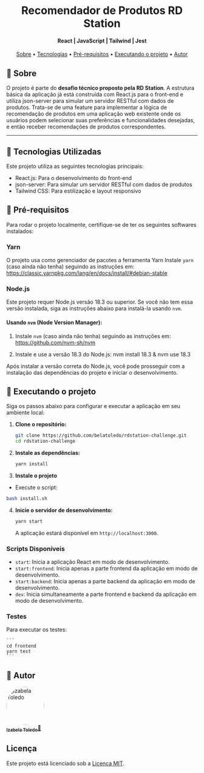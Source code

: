 <h1 align="center"> Recomendador de Produtos RD Station</h1>
<h4 align="center">
  React | JavaScript | Tailwind | Jest</h4>

  <p align="center">
  <a href="#-sobre">Sobre</a> •
  <a href="#-tecnologias-utilizadas">Tecnologias</a> • 
 <a href="#-pré-requisitos">Pré-requisitos</a> • 
  <a href="#-executando-o-projeto">Executando o projeto</a> •
 <a href="#-autor">Autor</a>
</p> 

## 💎 Sobre
O projeto é parte do **desafio técnico proposto pela RD Station**. A estrutura básica da aplicação já está construída com React.js para o front-end e utiliza json-server para simular um servidor RESTful com dados de produtos. Trata-se de uma feature para implementar a lógica de recomendação de produtos em uma aplicação web existente onde os usuários podem selecionar suas preferências e funcionalidades desejadas, e então receber recomendações de produtos correspondentes.

-----

## 🔧 Tecnologias Utilizadas

Este projeto utiliza as seguintes tecnologias principais:

- React.js: Para o desenvolvimento do front-end
- json-server: Para simular um servidor RESTful com dados de produtos
- Tailwind CSS: Para estilização e layout responsivo

## 📝 Pré-requisitos

Para rodar o projeto localmente, certifique-se de ter os seguintes softwares instalados:

### Yarn

O projeto usa como gerenciador de pacotes a ferramenta Yarn
Instale `yarn` (caso ainda não tenha) seguindo as instruções em: https://classic.yarnpkg.com/lang/en/docs/install/#debian-stable

### Node.js

Este projeto requer Node.js versão 18.3 ou superior. Se você não tem essa versão instalada, siga as instruções abaixo para instalá-la usando `nvm`.

#### Usando `nvm` (Node Version Manager):

1. Instale `nvm` (caso ainda não tenha) seguindo as instruções em: https://github.com/nvm-sh/nvm

2. Instale e use a versão 18.3 do Node.js: nvm install 18.3 & nvm use 18.3

Após instalar a versão correta do Node.js, você pode prosseguir com a instalação das dependências do projeto e iniciar o desenvolvimento.

## 🎲 Executando o projeto

Siga os passos abaixo para configurar e executar a aplicação em seu ambiente local:

1.  **Clone o repositório:**

    ```bash
    git clone https://github.com/belatoledo/rdstation-challenge.git
    cd rdstation-challenge
    ```
   
2. **Instale as dependências:**

    ```bash
    yarn install
    ```

3. **Instale o projeto**
  - Execute o script:
   
   ```bash
   bash install.sh
   ```

4.  **Inicie o servidor de desenvolvimento:**

    ```bash
    yarn start
    ```

    A aplicação estará disponível em `http://localhost:3000`.

### Scripts Disponíveis

- `start`: Inicia a aplicação React em modo de desenvolvimento.
- `start:frontend`: Inicia apenas a parte frontend da aplicação em modo de desenvolvimento.
- `start:backend`: Inicia apenas a parte backend da aplicação em modo de desenvolvimento.
- `dev`: Inicia simultaneamente a parte frontend e backend da aplicação em modo de desenvolvimento.

### Testes
Para executar os testes:
    
    ```
    cd frontend
    yarn test
    ```


## 🎉 Autor

<a href="https://www.linkedin.com/in/izabela-toledo/">
 <img style="border-radius: 50%;" src="https://avatars.githubusercontent.com/u/61567726?v=4" width="100px;" alt="Izabela Toledo"/>
 <br />
 <sub><b>Izabela Toledo</b></sub><a href="https://github.com/belatoledo">🚀</a>

## Licença

Este projeto está licenciado sob a [Licença MIT](LICENSE).
